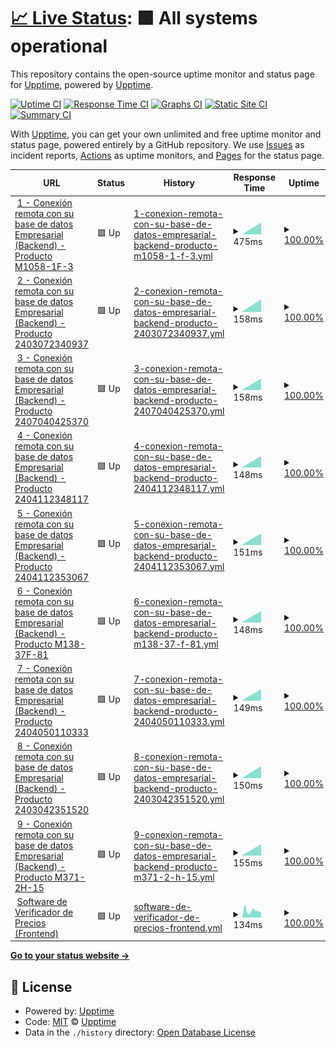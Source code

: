 # [📈 Live Status](https://demo.upptime.js.org): <!--live status--> **🟩 All systems operational**

This repository contains the open-source uptime monitor and status page for [Upptime](https://upptime.js.org), powered by [Upptime](https://github.com/upptime/upptime).

[![Uptime CI](https://github.com/verificador-precios/la-bodega-china-upptime-2/workflows/Uptime%20CI/badge.svg)](https://github.com/verificador-precios/la-bodega-china-upptime-2/actions?query=workflow%3A%22Uptime+CI%22)
[![Response Time CI](https://github.com/verificador-precios/la-bodega-china-upptime-2/workflows/Response%20Time%20CI/badge.svg)](https://github.com/verificador-precios/la-bodega-china-upptime-2/actions?query=workflow%3A%22Response+Time+CI%22)
[![Graphs CI](https://github.com/verificador-precios/la-bodega-china-upptime-2/workflows/Graphs%20CI/badge.svg)](https://github.com/verificador-precios/la-bodega-china-upptime-2/actions?query=workflow%3A%22Graphs+CI%22)
[![Static Site CI](https://github.com/verificador-precios/la-bodega-china-upptime-2/workflows/Static%20Site%20CI/badge.svg)](https://github.com/verificador-precios/la-bodega-china-upptime-2/actions?query=workflow%3A%22Static+Site+CI%22)
[![Summary CI](https://github.com/verificador-precios/la-bodega-china-upptime-2/workflows/Summary%20CI/badge.svg)](https://github.com/verificador-precios/la-bodega-china-upptime-2/actions?query=workflow%3A%22Summary+CI%22)

With [Upptime](https://upptime.js.org), you can get your own unlimited and free uptime monitor and status page, powered entirely by a GitHub repository. We use [Issues](https://github.com/upptime/upptime/issues) as incident reports, [Actions](https://github.com/AlonsoK28/amzmation-upptime/actions) as uptime monitors, and [Pages](https://demo.upptime.js.org) for the status page.

<!--start: status pages-->
<!-- This summary is generated by Upptime (https://github.com/upptime/upptime) -->
<!-- Do not edit this manually, your changes will be overwritten -->
<!-- prettier-ignore -->
| URL | Status | History | Response Time | Uptime |
| --- | ------ | ------- | ------------- | ------ |
| <img alt="" src="https://labodegachina.com/cdn/shop/files/Favicon-Bodega-China_32x32.png?v=1712133339" height="13"> [1 - Conexión remota con su base de datos Empresarial (Backend) - Producto M1058-1F-3](https://la-bodega-china-verificador-precios.com/api/search-by-codebar-la-bodega-china/M1058-1F-3) | 🟩 Up | [1-conexion-remota-con-su-base-de-datos-empresarial-backend-producto-m1058-1-f-3.yml](https://github.com/verificador-precios/la-bodega-china-upptime-2/commits/HEAD/history/1-conexion-remota-con-su-base-de-datos-empresarial-backend-producto-m1058-1-f-3.yml) | <details><summary><img alt="Response time graph" src="./graphs/1-conexion-remota-con-su-base-de-datos-empresarial-backend-producto-m1058-1-f-3/response-time-week.png" height="20"> 475ms</summary><br><a href="https://verificador-precios.github.io/la-bodega-china-upptime-2/history/1-conexion-remota-con-su-base-de-datos-empresarial-backend-producto-m1058-1-f-3"><img alt="Response time 475" src="https://img.shields.io/endpoint?url=https%3A%2F%2Fraw.githubusercontent.com%2Fverificador-precios%2Fla-bodega-china-upptime-2%2FHEAD%2Fapi%2F1-conexion-remota-con-su-base-de-datos-empresarial-backend-producto-m1058-1-f-3%2Fresponse-time.json"></a><br><a href="https://verificador-precios.github.io/la-bodega-china-upptime-2/history/1-conexion-remota-con-su-base-de-datos-empresarial-backend-producto-m1058-1-f-3"><img alt="24-hour response time 475" src="https://img.shields.io/endpoint?url=https%3A%2F%2Fraw.githubusercontent.com%2Fverificador-precios%2Fla-bodega-china-upptime-2%2FHEAD%2Fapi%2F1-conexion-remota-con-su-base-de-datos-empresarial-backend-producto-m1058-1-f-3%2Fresponse-time-day.json"></a><br><a href="https://verificador-precios.github.io/la-bodega-china-upptime-2/history/1-conexion-remota-con-su-base-de-datos-empresarial-backend-producto-m1058-1-f-3"><img alt="7-day response time 475" src="https://img.shields.io/endpoint?url=https%3A%2F%2Fraw.githubusercontent.com%2Fverificador-precios%2Fla-bodega-china-upptime-2%2FHEAD%2Fapi%2F1-conexion-remota-con-su-base-de-datos-empresarial-backend-producto-m1058-1-f-3%2Fresponse-time-week.json"></a><br><a href="https://verificador-precios.github.io/la-bodega-china-upptime-2/history/1-conexion-remota-con-su-base-de-datos-empresarial-backend-producto-m1058-1-f-3"><img alt="30-day response time 475" src="https://img.shields.io/endpoint?url=https%3A%2F%2Fraw.githubusercontent.com%2Fverificador-precios%2Fla-bodega-china-upptime-2%2FHEAD%2Fapi%2F1-conexion-remota-con-su-base-de-datos-empresarial-backend-producto-m1058-1-f-3%2Fresponse-time-month.json"></a><br><a href="https://verificador-precios.github.io/la-bodega-china-upptime-2/history/1-conexion-remota-con-su-base-de-datos-empresarial-backend-producto-m1058-1-f-3"><img alt="1-year response time 475" src="https://img.shields.io/endpoint?url=https%3A%2F%2Fraw.githubusercontent.com%2Fverificador-precios%2Fla-bodega-china-upptime-2%2FHEAD%2Fapi%2F1-conexion-remota-con-su-base-de-datos-empresarial-backend-producto-m1058-1-f-3%2Fresponse-time-year.json"></a></details> | <details><summary><a href="https://verificador-precios.github.io/la-bodega-china-upptime-2/history/1-conexion-remota-con-su-base-de-datos-empresarial-backend-producto-m1058-1-f-3">100.00%</a></summary><a href="https://verificador-precios.github.io/la-bodega-china-upptime-2/history/1-conexion-remota-con-su-base-de-datos-empresarial-backend-producto-m1058-1-f-3"><img alt="All-time uptime 100.00%" src="https://img.shields.io/endpoint?url=https%3A%2F%2Fraw.githubusercontent.com%2Fverificador-precios%2Fla-bodega-china-upptime-2%2FHEAD%2Fapi%2F1-conexion-remota-con-su-base-de-datos-empresarial-backend-producto-m1058-1-f-3%2Fuptime.json"></a><br><a href="https://verificador-precios.github.io/la-bodega-china-upptime-2/history/1-conexion-remota-con-su-base-de-datos-empresarial-backend-producto-m1058-1-f-3"><img alt="24-hour uptime 100.00%" src="https://img.shields.io/endpoint?url=https%3A%2F%2Fraw.githubusercontent.com%2Fverificador-precios%2Fla-bodega-china-upptime-2%2FHEAD%2Fapi%2F1-conexion-remota-con-su-base-de-datos-empresarial-backend-producto-m1058-1-f-3%2Fuptime-day.json"></a><br><a href="https://verificador-precios.github.io/la-bodega-china-upptime-2/history/1-conexion-remota-con-su-base-de-datos-empresarial-backend-producto-m1058-1-f-3"><img alt="7-day uptime 100.00%" src="https://img.shields.io/endpoint?url=https%3A%2F%2Fraw.githubusercontent.com%2Fverificador-precios%2Fla-bodega-china-upptime-2%2FHEAD%2Fapi%2F1-conexion-remota-con-su-base-de-datos-empresarial-backend-producto-m1058-1-f-3%2Fuptime-week.json"></a><br><a href="https://verificador-precios.github.io/la-bodega-china-upptime-2/history/1-conexion-remota-con-su-base-de-datos-empresarial-backend-producto-m1058-1-f-3"><img alt="30-day uptime 100.00%" src="https://img.shields.io/endpoint?url=https%3A%2F%2Fraw.githubusercontent.com%2Fverificador-precios%2Fla-bodega-china-upptime-2%2FHEAD%2Fapi%2F1-conexion-remota-con-su-base-de-datos-empresarial-backend-producto-m1058-1-f-3%2Fuptime-month.json"></a><br><a href="https://verificador-precios.github.io/la-bodega-china-upptime-2/history/1-conexion-remota-con-su-base-de-datos-empresarial-backend-producto-m1058-1-f-3"><img alt="1-year uptime 100.00%" src="https://img.shields.io/endpoint?url=https%3A%2F%2Fraw.githubusercontent.com%2Fverificador-precios%2Fla-bodega-china-upptime-2%2FHEAD%2Fapi%2F1-conexion-remota-con-su-base-de-datos-empresarial-backend-producto-m1058-1-f-3%2Fuptime-year.json"></a></details>
| <img alt="" src="https://labodegachina.com/cdn/shop/files/Favicon-Bodega-China_32x32.png?v=1712133339" height="13"> [2 - Conexión remota con su base de datos Empresarial (Backend) - Producto 2403072340937](https://la-bodega-china-verificador-precios.com/api/search-by-codebar-la-bodega-china/2403072340937) | 🟩 Up | [2-conexion-remota-con-su-base-de-datos-empresarial-backend-producto-2403072340937.yml](https://github.com/verificador-precios/la-bodega-china-upptime-2/commits/HEAD/history/2-conexion-remota-con-su-base-de-datos-empresarial-backend-producto-2403072340937.yml) | <details><summary><img alt="Response time graph" src="./graphs/2-conexion-remota-con-su-base-de-datos-empresarial-backend-producto-2403072340937/response-time-week.png" height="20"> 158ms</summary><br><a href="https://verificador-precios.github.io/la-bodega-china-upptime-2/history/2-conexion-remota-con-su-base-de-datos-empresarial-backend-producto-2403072340937"><img alt="Response time 158" src="https://img.shields.io/endpoint?url=https%3A%2F%2Fraw.githubusercontent.com%2Fverificador-precios%2Fla-bodega-china-upptime-2%2FHEAD%2Fapi%2F2-conexion-remota-con-su-base-de-datos-empresarial-backend-producto-2403072340937%2Fresponse-time.json"></a><br><a href="https://verificador-precios.github.io/la-bodega-china-upptime-2/history/2-conexion-remota-con-su-base-de-datos-empresarial-backend-producto-2403072340937"><img alt="24-hour response time 158" src="https://img.shields.io/endpoint?url=https%3A%2F%2Fraw.githubusercontent.com%2Fverificador-precios%2Fla-bodega-china-upptime-2%2FHEAD%2Fapi%2F2-conexion-remota-con-su-base-de-datos-empresarial-backend-producto-2403072340937%2Fresponse-time-day.json"></a><br><a href="https://verificador-precios.github.io/la-bodega-china-upptime-2/history/2-conexion-remota-con-su-base-de-datos-empresarial-backend-producto-2403072340937"><img alt="7-day response time 158" src="https://img.shields.io/endpoint?url=https%3A%2F%2Fraw.githubusercontent.com%2Fverificador-precios%2Fla-bodega-china-upptime-2%2FHEAD%2Fapi%2F2-conexion-remota-con-su-base-de-datos-empresarial-backend-producto-2403072340937%2Fresponse-time-week.json"></a><br><a href="https://verificador-precios.github.io/la-bodega-china-upptime-2/history/2-conexion-remota-con-su-base-de-datos-empresarial-backend-producto-2403072340937"><img alt="30-day response time 158" src="https://img.shields.io/endpoint?url=https%3A%2F%2Fraw.githubusercontent.com%2Fverificador-precios%2Fla-bodega-china-upptime-2%2FHEAD%2Fapi%2F2-conexion-remota-con-su-base-de-datos-empresarial-backend-producto-2403072340937%2Fresponse-time-month.json"></a><br><a href="https://verificador-precios.github.io/la-bodega-china-upptime-2/history/2-conexion-remota-con-su-base-de-datos-empresarial-backend-producto-2403072340937"><img alt="1-year response time 158" src="https://img.shields.io/endpoint?url=https%3A%2F%2Fraw.githubusercontent.com%2Fverificador-precios%2Fla-bodega-china-upptime-2%2FHEAD%2Fapi%2F2-conexion-remota-con-su-base-de-datos-empresarial-backend-producto-2403072340937%2Fresponse-time-year.json"></a></details> | <details><summary><a href="https://verificador-precios.github.io/la-bodega-china-upptime-2/history/2-conexion-remota-con-su-base-de-datos-empresarial-backend-producto-2403072340937">100.00%</a></summary><a href="https://verificador-precios.github.io/la-bodega-china-upptime-2/history/2-conexion-remota-con-su-base-de-datos-empresarial-backend-producto-2403072340937"><img alt="All-time uptime 100.00%" src="https://img.shields.io/endpoint?url=https%3A%2F%2Fraw.githubusercontent.com%2Fverificador-precios%2Fla-bodega-china-upptime-2%2FHEAD%2Fapi%2F2-conexion-remota-con-su-base-de-datos-empresarial-backend-producto-2403072340937%2Fuptime.json"></a><br><a href="https://verificador-precios.github.io/la-bodega-china-upptime-2/history/2-conexion-remota-con-su-base-de-datos-empresarial-backend-producto-2403072340937"><img alt="24-hour uptime 100.00%" src="https://img.shields.io/endpoint?url=https%3A%2F%2Fraw.githubusercontent.com%2Fverificador-precios%2Fla-bodega-china-upptime-2%2FHEAD%2Fapi%2F2-conexion-remota-con-su-base-de-datos-empresarial-backend-producto-2403072340937%2Fuptime-day.json"></a><br><a href="https://verificador-precios.github.io/la-bodega-china-upptime-2/history/2-conexion-remota-con-su-base-de-datos-empresarial-backend-producto-2403072340937"><img alt="7-day uptime 100.00%" src="https://img.shields.io/endpoint?url=https%3A%2F%2Fraw.githubusercontent.com%2Fverificador-precios%2Fla-bodega-china-upptime-2%2FHEAD%2Fapi%2F2-conexion-remota-con-su-base-de-datos-empresarial-backend-producto-2403072340937%2Fuptime-week.json"></a><br><a href="https://verificador-precios.github.io/la-bodega-china-upptime-2/history/2-conexion-remota-con-su-base-de-datos-empresarial-backend-producto-2403072340937"><img alt="30-day uptime 100.00%" src="https://img.shields.io/endpoint?url=https%3A%2F%2Fraw.githubusercontent.com%2Fverificador-precios%2Fla-bodega-china-upptime-2%2FHEAD%2Fapi%2F2-conexion-remota-con-su-base-de-datos-empresarial-backend-producto-2403072340937%2Fuptime-month.json"></a><br><a href="https://verificador-precios.github.io/la-bodega-china-upptime-2/history/2-conexion-remota-con-su-base-de-datos-empresarial-backend-producto-2403072340937"><img alt="1-year uptime 100.00%" src="https://img.shields.io/endpoint?url=https%3A%2F%2Fraw.githubusercontent.com%2Fverificador-precios%2Fla-bodega-china-upptime-2%2FHEAD%2Fapi%2F2-conexion-remota-con-su-base-de-datos-empresarial-backend-producto-2403072340937%2Fuptime-year.json"></a></details>
| <img alt="" src="https://labodegachina.com/cdn/shop/files/Favicon-Bodega-China_32x32.png?v=1712133339" height="13"> [3 - Conexión remota con su base de datos Empresarial (Backend) - Producto 2407040425370](https://la-bodega-china-verificador-precios.com/api/search-by-codebar-la-bodega-china/2407040425370) | 🟩 Up | [3-conexion-remota-con-su-base-de-datos-empresarial-backend-producto-2407040425370.yml](https://github.com/verificador-precios/la-bodega-china-upptime-2/commits/HEAD/history/3-conexion-remota-con-su-base-de-datos-empresarial-backend-producto-2407040425370.yml) | <details><summary><img alt="Response time graph" src="./graphs/3-conexion-remota-con-su-base-de-datos-empresarial-backend-producto-2407040425370/response-time-week.png" height="20"> 158ms</summary><br><a href="https://verificador-precios.github.io/la-bodega-china-upptime-2/history/3-conexion-remota-con-su-base-de-datos-empresarial-backend-producto-2407040425370"><img alt="Response time 158" src="https://img.shields.io/endpoint?url=https%3A%2F%2Fraw.githubusercontent.com%2Fverificador-precios%2Fla-bodega-china-upptime-2%2FHEAD%2Fapi%2F3-conexion-remota-con-su-base-de-datos-empresarial-backend-producto-2407040425370%2Fresponse-time.json"></a><br><a href="https://verificador-precios.github.io/la-bodega-china-upptime-2/history/3-conexion-remota-con-su-base-de-datos-empresarial-backend-producto-2407040425370"><img alt="24-hour response time 158" src="https://img.shields.io/endpoint?url=https%3A%2F%2Fraw.githubusercontent.com%2Fverificador-precios%2Fla-bodega-china-upptime-2%2FHEAD%2Fapi%2F3-conexion-remota-con-su-base-de-datos-empresarial-backend-producto-2407040425370%2Fresponse-time-day.json"></a><br><a href="https://verificador-precios.github.io/la-bodega-china-upptime-2/history/3-conexion-remota-con-su-base-de-datos-empresarial-backend-producto-2407040425370"><img alt="7-day response time 158" src="https://img.shields.io/endpoint?url=https%3A%2F%2Fraw.githubusercontent.com%2Fverificador-precios%2Fla-bodega-china-upptime-2%2FHEAD%2Fapi%2F3-conexion-remota-con-su-base-de-datos-empresarial-backend-producto-2407040425370%2Fresponse-time-week.json"></a><br><a href="https://verificador-precios.github.io/la-bodega-china-upptime-2/history/3-conexion-remota-con-su-base-de-datos-empresarial-backend-producto-2407040425370"><img alt="30-day response time 158" src="https://img.shields.io/endpoint?url=https%3A%2F%2Fraw.githubusercontent.com%2Fverificador-precios%2Fla-bodega-china-upptime-2%2FHEAD%2Fapi%2F3-conexion-remota-con-su-base-de-datos-empresarial-backend-producto-2407040425370%2Fresponse-time-month.json"></a><br><a href="https://verificador-precios.github.io/la-bodega-china-upptime-2/history/3-conexion-remota-con-su-base-de-datos-empresarial-backend-producto-2407040425370"><img alt="1-year response time 158" src="https://img.shields.io/endpoint?url=https%3A%2F%2Fraw.githubusercontent.com%2Fverificador-precios%2Fla-bodega-china-upptime-2%2FHEAD%2Fapi%2F3-conexion-remota-con-su-base-de-datos-empresarial-backend-producto-2407040425370%2Fresponse-time-year.json"></a></details> | <details><summary><a href="https://verificador-precios.github.io/la-bodega-china-upptime-2/history/3-conexion-remota-con-su-base-de-datos-empresarial-backend-producto-2407040425370">100.00%</a></summary><a href="https://verificador-precios.github.io/la-bodega-china-upptime-2/history/3-conexion-remota-con-su-base-de-datos-empresarial-backend-producto-2407040425370"><img alt="All-time uptime 100.00%" src="https://img.shields.io/endpoint?url=https%3A%2F%2Fraw.githubusercontent.com%2Fverificador-precios%2Fla-bodega-china-upptime-2%2FHEAD%2Fapi%2F3-conexion-remota-con-su-base-de-datos-empresarial-backend-producto-2407040425370%2Fuptime.json"></a><br><a href="https://verificador-precios.github.io/la-bodega-china-upptime-2/history/3-conexion-remota-con-su-base-de-datos-empresarial-backend-producto-2407040425370"><img alt="24-hour uptime 100.00%" src="https://img.shields.io/endpoint?url=https%3A%2F%2Fraw.githubusercontent.com%2Fverificador-precios%2Fla-bodega-china-upptime-2%2FHEAD%2Fapi%2F3-conexion-remota-con-su-base-de-datos-empresarial-backend-producto-2407040425370%2Fuptime-day.json"></a><br><a href="https://verificador-precios.github.io/la-bodega-china-upptime-2/history/3-conexion-remota-con-su-base-de-datos-empresarial-backend-producto-2407040425370"><img alt="7-day uptime 100.00%" src="https://img.shields.io/endpoint?url=https%3A%2F%2Fraw.githubusercontent.com%2Fverificador-precios%2Fla-bodega-china-upptime-2%2FHEAD%2Fapi%2F3-conexion-remota-con-su-base-de-datos-empresarial-backend-producto-2407040425370%2Fuptime-week.json"></a><br><a href="https://verificador-precios.github.io/la-bodega-china-upptime-2/history/3-conexion-remota-con-su-base-de-datos-empresarial-backend-producto-2407040425370"><img alt="30-day uptime 100.00%" src="https://img.shields.io/endpoint?url=https%3A%2F%2Fraw.githubusercontent.com%2Fverificador-precios%2Fla-bodega-china-upptime-2%2FHEAD%2Fapi%2F3-conexion-remota-con-su-base-de-datos-empresarial-backend-producto-2407040425370%2Fuptime-month.json"></a><br><a href="https://verificador-precios.github.io/la-bodega-china-upptime-2/history/3-conexion-remota-con-su-base-de-datos-empresarial-backend-producto-2407040425370"><img alt="1-year uptime 100.00%" src="https://img.shields.io/endpoint?url=https%3A%2F%2Fraw.githubusercontent.com%2Fverificador-precios%2Fla-bodega-china-upptime-2%2FHEAD%2Fapi%2F3-conexion-remota-con-su-base-de-datos-empresarial-backend-producto-2407040425370%2Fuptime-year.json"></a></details>
| <img alt="" src="https://labodegachina.com/cdn/shop/files/Favicon-Bodega-China_32x32.png?v=1712133339" height="13"> [4 - Conexión remota con su base de datos Empresarial (Backend) - Producto 2404112348117](https://la-bodega-china-verificador-precios.com/api/search-by-codebar-la-bodega-china/2404112348117) | 🟩 Up | [4-conexion-remota-con-su-base-de-datos-empresarial-backend-producto-2404112348117.yml](https://github.com/verificador-precios/la-bodega-china-upptime-2/commits/HEAD/history/4-conexion-remota-con-su-base-de-datos-empresarial-backend-producto-2404112348117.yml) | <details><summary><img alt="Response time graph" src="./graphs/4-conexion-remota-con-su-base-de-datos-empresarial-backend-producto-2404112348117/response-time-week.png" height="20"> 148ms</summary><br><a href="https://verificador-precios.github.io/la-bodega-china-upptime-2/history/4-conexion-remota-con-su-base-de-datos-empresarial-backend-producto-2404112348117"><img alt="Response time 148" src="https://img.shields.io/endpoint?url=https%3A%2F%2Fraw.githubusercontent.com%2Fverificador-precios%2Fla-bodega-china-upptime-2%2FHEAD%2Fapi%2F4-conexion-remota-con-su-base-de-datos-empresarial-backend-producto-2404112348117%2Fresponse-time.json"></a><br><a href="https://verificador-precios.github.io/la-bodega-china-upptime-2/history/4-conexion-remota-con-su-base-de-datos-empresarial-backend-producto-2404112348117"><img alt="24-hour response time 148" src="https://img.shields.io/endpoint?url=https%3A%2F%2Fraw.githubusercontent.com%2Fverificador-precios%2Fla-bodega-china-upptime-2%2FHEAD%2Fapi%2F4-conexion-remota-con-su-base-de-datos-empresarial-backend-producto-2404112348117%2Fresponse-time-day.json"></a><br><a href="https://verificador-precios.github.io/la-bodega-china-upptime-2/history/4-conexion-remota-con-su-base-de-datos-empresarial-backend-producto-2404112348117"><img alt="7-day response time 148" src="https://img.shields.io/endpoint?url=https%3A%2F%2Fraw.githubusercontent.com%2Fverificador-precios%2Fla-bodega-china-upptime-2%2FHEAD%2Fapi%2F4-conexion-remota-con-su-base-de-datos-empresarial-backend-producto-2404112348117%2Fresponse-time-week.json"></a><br><a href="https://verificador-precios.github.io/la-bodega-china-upptime-2/history/4-conexion-remota-con-su-base-de-datos-empresarial-backend-producto-2404112348117"><img alt="30-day response time 148" src="https://img.shields.io/endpoint?url=https%3A%2F%2Fraw.githubusercontent.com%2Fverificador-precios%2Fla-bodega-china-upptime-2%2FHEAD%2Fapi%2F4-conexion-remota-con-su-base-de-datos-empresarial-backend-producto-2404112348117%2Fresponse-time-month.json"></a><br><a href="https://verificador-precios.github.io/la-bodega-china-upptime-2/history/4-conexion-remota-con-su-base-de-datos-empresarial-backend-producto-2404112348117"><img alt="1-year response time 148" src="https://img.shields.io/endpoint?url=https%3A%2F%2Fraw.githubusercontent.com%2Fverificador-precios%2Fla-bodega-china-upptime-2%2FHEAD%2Fapi%2F4-conexion-remota-con-su-base-de-datos-empresarial-backend-producto-2404112348117%2Fresponse-time-year.json"></a></details> | <details><summary><a href="https://verificador-precios.github.io/la-bodega-china-upptime-2/history/4-conexion-remota-con-su-base-de-datos-empresarial-backend-producto-2404112348117">100.00%</a></summary><a href="https://verificador-precios.github.io/la-bodega-china-upptime-2/history/4-conexion-remota-con-su-base-de-datos-empresarial-backend-producto-2404112348117"><img alt="All-time uptime 100.00%" src="https://img.shields.io/endpoint?url=https%3A%2F%2Fraw.githubusercontent.com%2Fverificador-precios%2Fla-bodega-china-upptime-2%2FHEAD%2Fapi%2F4-conexion-remota-con-su-base-de-datos-empresarial-backend-producto-2404112348117%2Fuptime.json"></a><br><a href="https://verificador-precios.github.io/la-bodega-china-upptime-2/history/4-conexion-remota-con-su-base-de-datos-empresarial-backend-producto-2404112348117"><img alt="24-hour uptime 100.00%" src="https://img.shields.io/endpoint?url=https%3A%2F%2Fraw.githubusercontent.com%2Fverificador-precios%2Fla-bodega-china-upptime-2%2FHEAD%2Fapi%2F4-conexion-remota-con-su-base-de-datos-empresarial-backend-producto-2404112348117%2Fuptime-day.json"></a><br><a href="https://verificador-precios.github.io/la-bodega-china-upptime-2/history/4-conexion-remota-con-su-base-de-datos-empresarial-backend-producto-2404112348117"><img alt="7-day uptime 100.00%" src="https://img.shields.io/endpoint?url=https%3A%2F%2Fraw.githubusercontent.com%2Fverificador-precios%2Fla-bodega-china-upptime-2%2FHEAD%2Fapi%2F4-conexion-remota-con-su-base-de-datos-empresarial-backend-producto-2404112348117%2Fuptime-week.json"></a><br><a href="https://verificador-precios.github.io/la-bodega-china-upptime-2/history/4-conexion-remota-con-su-base-de-datos-empresarial-backend-producto-2404112348117"><img alt="30-day uptime 100.00%" src="https://img.shields.io/endpoint?url=https%3A%2F%2Fraw.githubusercontent.com%2Fverificador-precios%2Fla-bodega-china-upptime-2%2FHEAD%2Fapi%2F4-conexion-remota-con-su-base-de-datos-empresarial-backend-producto-2404112348117%2Fuptime-month.json"></a><br><a href="https://verificador-precios.github.io/la-bodega-china-upptime-2/history/4-conexion-remota-con-su-base-de-datos-empresarial-backend-producto-2404112348117"><img alt="1-year uptime 100.00%" src="https://img.shields.io/endpoint?url=https%3A%2F%2Fraw.githubusercontent.com%2Fverificador-precios%2Fla-bodega-china-upptime-2%2FHEAD%2Fapi%2F4-conexion-remota-con-su-base-de-datos-empresarial-backend-producto-2404112348117%2Fuptime-year.json"></a></details>
| <img alt="" src="https://labodegachina.com/cdn/shop/files/Favicon-Bodega-China_32x32.png?v=1712133339" height="13"> [5 - Conexión remota con su base de datos Empresarial (Backend) - Producto 2404112353067](https://la-bodega-china-verificador-precios.com/api/search-by-codebar-la-bodega-china/2404112353067) | 🟩 Up | [5-conexion-remota-con-su-base-de-datos-empresarial-backend-producto-2404112353067.yml](https://github.com/verificador-precios/la-bodega-china-upptime-2/commits/HEAD/history/5-conexion-remota-con-su-base-de-datos-empresarial-backend-producto-2404112353067.yml) | <details><summary><img alt="Response time graph" src="./graphs/5-conexion-remota-con-su-base-de-datos-empresarial-backend-producto-2404112353067/response-time-week.png" height="20"> 151ms</summary><br><a href="https://verificador-precios.github.io/la-bodega-china-upptime-2/history/5-conexion-remota-con-su-base-de-datos-empresarial-backend-producto-2404112353067"><img alt="Response time 151" src="https://img.shields.io/endpoint?url=https%3A%2F%2Fraw.githubusercontent.com%2Fverificador-precios%2Fla-bodega-china-upptime-2%2FHEAD%2Fapi%2F5-conexion-remota-con-su-base-de-datos-empresarial-backend-producto-2404112353067%2Fresponse-time.json"></a><br><a href="https://verificador-precios.github.io/la-bodega-china-upptime-2/history/5-conexion-remota-con-su-base-de-datos-empresarial-backend-producto-2404112353067"><img alt="24-hour response time 151" src="https://img.shields.io/endpoint?url=https%3A%2F%2Fraw.githubusercontent.com%2Fverificador-precios%2Fla-bodega-china-upptime-2%2FHEAD%2Fapi%2F5-conexion-remota-con-su-base-de-datos-empresarial-backend-producto-2404112353067%2Fresponse-time-day.json"></a><br><a href="https://verificador-precios.github.io/la-bodega-china-upptime-2/history/5-conexion-remota-con-su-base-de-datos-empresarial-backend-producto-2404112353067"><img alt="7-day response time 151" src="https://img.shields.io/endpoint?url=https%3A%2F%2Fraw.githubusercontent.com%2Fverificador-precios%2Fla-bodega-china-upptime-2%2FHEAD%2Fapi%2F5-conexion-remota-con-su-base-de-datos-empresarial-backend-producto-2404112353067%2Fresponse-time-week.json"></a><br><a href="https://verificador-precios.github.io/la-bodega-china-upptime-2/history/5-conexion-remota-con-su-base-de-datos-empresarial-backend-producto-2404112353067"><img alt="30-day response time 151" src="https://img.shields.io/endpoint?url=https%3A%2F%2Fraw.githubusercontent.com%2Fverificador-precios%2Fla-bodega-china-upptime-2%2FHEAD%2Fapi%2F5-conexion-remota-con-su-base-de-datos-empresarial-backend-producto-2404112353067%2Fresponse-time-month.json"></a><br><a href="https://verificador-precios.github.io/la-bodega-china-upptime-2/history/5-conexion-remota-con-su-base-de-datos-empresarial-backend-producto-2404112353067"><img alt="1-year response time 151" src="https://img.shields.io/endpoint?url=https%3A%2F%2Fraw.githubusercontent.com%2Fverificador-precios%2Fla-bodega-china-upptime-2%2FHEAD%2Fapi%2F5-conexion-remota-con-su-base-de-datos-empresarial-backend-producto-2404112353067%2Fresponse-time-year.json"></a></details> | <details><summary><a href="https://verificador-precios.github.io/la-bodega-china-upptime-2/history/5-conexion-remota-con-su-base-de-datos-empresarial-backend-producto-2404112353067">100.00%</a></summary><a href="https://verificador-precios.github.io/la-bodega-china-upptime-2/history/5-conexion-remota-con-su-base-de-datos-empresarial-backend-producto-2404112353067"><img alt="All-time uptime 100.00%" src="https://img.shields.io/endpoint?url=https%3A%2F%2Fraw.githubusercontent.com%2Fverificador-precios%2Fla-bodega-china-upptime-2%2FHEAD%2Fapi%2F5-conexion-remota-con-su-base-de-datos-empresarial-backend-producto-2404112353067%2Fuptime.json"></a><br><a href="https://verificador-precios.github.io/la-bodega-china-upptime-2/history/5-conexion-remota-con-su-base-de-datos-empresarial-backend-producto-2404112353067"><img alt="24-hour uptime 100.00%" src="https://img.shields.io/endpoint?url=https%3A%2F%2Fraw.githubusercontent.com%2Fverificador-precios%2Fla-bodega-china-upptime-2%2FHEAD%2Fapi%2F5-conexion-remota-con-su-base-de-datos-empresarial-backend-producto-2404112353067%2Fuptime-day.json"></a><br><a href="https://verificador-precios.github.io/la-bodega-china-upptime-2/history/5-conexion-remota-con-su-base-de-datos-empresarial-backend-producto-2404112353067"><img alt="7-day uptime 100.00%" src="https://img.shields.io/endpoint?url=https%3A%2F%2Fraw.githubusercontent.com%2Fverificador-precios%2Fla-bodega-china-upptime-2%2FHEAD%2Fapi%2F5-conexion-remota-con-su-base-de-datos-empresarial-backend-producto-2404112353067%2Fuptime-week.json"></a><br><a href="https://verificador-precios.github.io/la-bodega-china-upptime-2/history/5-conexion-remota-con-su-base-de-datos-empresarial-backend-producto-2404112353067"><img alt="30-day uptime 100.00%" src="https://img.shields.io/endpoint?url=https%3A%2F%2Fraw.githubusercontent.com%2Fverificador-precios%2Fla-bodega-china-upptime-2%2FHEAD%2Fapi%2F5-conexion-remota-con-su-base-de-datos-empresarial-backend-producto-2404112353067%2Fuptime-month.json"></a><br><a href="https://verificador-precios.github.io/la-bodega-china-upptime-2/history/5-conexion-remota-con-su-base-de-datos-empresarial-backend-producto-2404112353067"><img alt="1-year uptime 100.00%" src="https://img.shields.io/endpoint?url=https%3A%2F%2Fraw.githubusercontent.com%2Fverificador-precios%2Fla-bodega-china-upptime-2%2FHEAD%2Fapi%2F5-conexion-remota-con-su-base-de-datos-empresarial-backend-producto-2404112353067%2Fuptime-year.json"></a></details>
| <img alt="" src="https://labodegachina.com/cdn/shop/files/Favicon-Bodega-China_32x32.png?v=1712133339" height="13"> [6 - Conexión remota con su base de datos Empresarial (Backend) - Producto M138-37F-81](https://la-bodega-china-verificador-precios.com/api/search-by-codebar-la-bodega-china/M138-37F-81) | 🟩 Up | [6-conexion-remota-con-su-base-de-datos-empresarial-backend-producto-m138-37-f-81.yml](https://github.com/verificador-precios/la-bodega-china-upptime-2/commits/HEAD/history/6-conexion-remota-con-su-base-de-datos-empresarial-backend-producto-m138-37-f-81.yml) | <details><summary><img alt="Response time graph" src="./graphs/6-conexion-remota-con-su-base-de-datos-empresarial-backend-producto-m138-37-f-81/response-time-week.png" height="20"> 148ms</summary><br><a href="https://verificador-precios.github.io/la-bodega-china-upptime-2/history/6-conexion-remota-con-su-base-de-datos-empresarial-backend-producto-m138-37-f-81"><img alt="Response time 148" src="https://img.shields.io/endpoint?url=https%3A%2F%2Fraw.githubusercontent.com%2Fverificador-precios%2Fla-bodega-china-upptime-2%2FHEAD%2Fapi%2F6-conexion-remota-con-su-base-de-datos-empresarial-backend-producto-m138-37-f-81%2Fresponse-time.json"></a><br><a href="https://verificador-precios.github.io/la-bodega-china-upptime-2/history/6-conexion-remota-con-su-base-de-datos-empresarial-backend-producto-m138-37-f-81"><img alt="24-hour response time 148" src="https://img.shields.io/endpoint?url=https%3A%2F%2Fraw.githubusercontent.com%2Fverificador-precios%2Fla-bodega-china-upptime-2%2FHEAD%2Fapi%2F6-conexion-remota-con-su-base-de-datos-empresarial-backend-producto-m138-37-f-81%2Fresponse-time-day.json"></a><br><a href="https://verificador-precios.github.io/la-bodega-china-upptime-2/history/6-conexion-remota-con-su-base-de-datos-empresarial-backend-producto-m138-37-f-81"><img alt="7-day response time 148" src="https://img.shields.io/endpoint?url=https%3A%2F%2Fraw.githubusercontent.com%2Fverificador-precios%2Fla-bodega-china-upptime-2%2FHEAD%2Fapi%2F6-conexion-remota-con-su-base-de-datos-empresarial-backend-producto-m138-37-f-81%2Fresponse-time-week.json"></a><br><a href="https://verificador-precios.github.io/la-bodega-china-upptime-2/history/6-conexion-remota-con-su-base-de-datos-empresarial-backend-producto-m138-37-f-81"><img alt="30-day response time 148" src="https://img.shields.io/endpoint?url=https%3A%2F%2Fraw.githubusercontent.com%2Fverificador-precios%2Fla-bodega-china-upptime-2%2FHEAD%2Fapi%2F6-conexion-remota-con-su-base-de-datos-empresarial-backend-producto-m138-37-f-81%2Fresponse-time-month.json"></a><br><a href="https://verificador-precios.github.io/la-bodega-china-upptime-2/history/6-conexion-remota-con-su-base-de-datos-empresarial-backend-producto-m138-37-f-81"><img alt="1-year response time 148" src="https://img.shields.io/endpoint?url=https%3A%2F%2Fraw.githubusercontent.com%2Fverificador-precios%2Fla-bodega-china-upptime-2%2FHEAD%2Fapi%2F6-conexion-remota-con-su-base-de-datos-empresarial-backend-producto-m138-37-f-81%2Fresponse-time-year.json"></a></details> | <details><summary><a href="https://verificador-precios.github.io/la-bodega-china-upptime-2/history/6-conexion-remota-con-su-base-de-datos-empresarial-backend-producto-m138-37-f-81">100.00%</a></summary><a href="https://verificador-precios.github.io/la-bodega-china-upptime-2/history/6-conexion-remota-con-su-base-de-datos-empresarial-backend-producto-m138-37-f-81"><img alt="All-time uptime 100.00%" src="https://img.shields.io/endpoint?url=https%3A%2F%2Fraw.githubusercontent.com%2Fverificador-precios%2Fla-bodega-china-upptime-2%2FHEAD%2Fapi%2F6-conexion-remota-con-su-base-de-datos-empresarial-backend-producto-m138-37-f-81%2Fuptime.json"></a><br><a href="https://verificador-precios.github.io/la-bodega-china-upptime-2/history/6-conexion-remota-con-su-base-de-datos-empresarial-backend-producto-m138-37-f-81"><img alt="24-hour uptime 100.00%" src="https://img.shields.io/endpoint?url=https%3A%2F%2Fraw.githubusercontent.com%2Fverificador-precios%2Fla-bodega-china-upptime-2%2FHEAD%2Fapi%2F6-conexion-remota-con-su-base-de-datos-empresarial-backend-producto-m138-37-f-81%2Fuptime-day.json"></a><br><a href="https://verificador-precios.github.io/la-bodega-china-upptime-2/history/6-conexion-remota-con-su-base-de-datos-empresarial-backend-producto-m138-37-f-81"><img alt="7-day uptime 100.00%" src="https://img.shields.io/endpoint?url=https%3A%2F%2Fraw.githubusercontent.com%2Fverificador-precios%2Fla-bodega-china-upptime-2%2FHEAD%2Fapi%2F6-conexion-remota-con-su-base-de-datos-empresarial-backend-producto-m138-37-f-81%2Fuptime-week.json"></a><br><a href="https://verificador-precios.github.io/la-bodega-china-upptime-2/history/6-conexion-remota-con-su-base-de-datos-empresarial-backend-producto-m138-37-f-81"><img alt="30-day uptime 100.00%" src="https://img.shields.io/endpoint?url=https%3A%2F%2Fraw.githubusercontent.com%2Fverificador-precios%2Fla-bodega-china-upptime-2%2FHEAD%2Fapi%2F6-conexion-remota-con-su-base-de-datos-empresarial-backend-producto-m138-37-f-81%2Fuptime-month.json"></a><br><a href="https://verificador-precios.github.io/la-bodega-china-upptime-2/history/6-conexion-remota-con-su-base-de-datos-empresarial-backend-producto-m138-37-f-81"><img alt="1-year uptime 100.00%" src="https://img.shields.io/endpoint?url=https%3A%2F%2Fraw.githubusercontent.com%2Fverificador-precios%2Fla-bodega-china-upptime-2%2FHEAD%2Fapi%2F6-conexion-remota-con-su-base-de-datos-empresarial-backend-producto-m138-37-f-81%2Fuptime-year.json"></a></details>
| <img alt="" src="https://labodegachina.com/cdn/shop/files/Favicon-Bodega-China_32x32.png?v=1712133339" height="13"> [7 - Conexión remota con su base de datos Empresarial (Backend) - Producto 2404050110333](https://la-bodega-china-verificador-precios.com/api/search-by-codebar-la-bodega-china/2404050110333) | 🟩 Up | [7-conexion-remota-con-su-base-de-datos-empresarial-backend-producto-2404050110333.yml](https://github.com/verificador-precios/la-bodega-china-upptime-2/commits/HEAD/history/7-conexion-remota-con-su-base-de-datos-empresarial-backend-producto-2404050110333.yml) | <details><summary><img alt="Response time graph" src="./graphs/7-conexion-remota-con-su-base-de-datos-empresarial-backend-producto-2404050110333/response-time-week.png" height="20"> 149ms</summary><br><a href="https://verificador-precios.github.io/la-bodega-china-upptime-2/history/7-conexion-remota-con-su-base-de-datos-empresarial-backend-producto-2404050110333"><img alt="Response time 149" src="https://img.shields.io/endpoint?url=https%3A%2F%2Fraw.githubusercontent.com%2Fverificador-precios%2Fla-bodega-china-upptime-2%2FHEAD%2Fapi%2F7-conexion-remota-con-su-base-de-datos-empresarial-backend-producto-2404050110333%2Fresponse-time.json"></a><br><a href="https://verificador-precios.github.io/la-bodega-china-upptime-2/history/7-conexion-remota-con-su-base-de-datos-empresarial-backend-producto-2404050110333"><img alt="24-hour response time 149" src="https://img.shields.io/endpoint?url=https%3A%2F%2Fraw.githubusercontent.com%2Fverificador-precios%2Fla-bodega-china-upptime-2%2FHEAD%2Fapi%2F7-conexion-remota-con-su-base-de-datos-empresarial-backend-producto-2404050110333%2Fresponse-time-day.json"></a><br><a href="https://verificador-precios.github.io/la-bodega-china-upptime-2/history/7-conexion-remota-con-su-base-de-datos-empresarial-backend-producto-2404050110333"><img alt="7-day response time 149" src="https://img.shields.io/endpoint?url=https%3A%2F%2Fraw.githubusercontent.com%2Fverificador-precios%2Fla-bodega-china-upptime-2%2FHEAD%2Fapi%2F7-conexion-remota-con-su-base-de-datos-empresarial-backend-producto-2404050110333%2Fresponse-time-week.json"></a><br><a href="https://verificador-precios.github.io/la-bodega-china-upptime-2/history/7-conexion-remota-con-su-base-de-datos-empresarial-backend-producto-2404050110333"><img alt="30-day response time 149" src="https://img.shields.io/endpoint?url=https%3A%2F%2Fraw.githubusercontent.com%2Fverificador-precios%2Fla-bodega-china-upptime-2%2FHEAD%2Fapi%2F7-conexion-remota-con-su-base-de-datos-empresarial-backend-producto-2404050110333%2Fresponse-time-month.json"></a><br><a href="https://verificador-precios.github.io/la-bodega-china-upptime-2/history/7-conexion-remota-con-su-base-de-datos-empresarial-backend-producto-2404050110333"><img alt="1-year response time 149" src="https://img.shields.io/endpoint?url=https%3A%2F%2Fraw.githubusercontent.com%2Fverificador-precios%2Fla-bodega-china-upptime-2%2FHEAD%2Fapi%2F7-conexion-remota-con-su-base-de-datos-empresarial-backend-producto-2404050110333%2Fresponse-time-year.json"></a></details> | <details><summary><a href="https://verificador-precios.github.io/la-bodega-china-upptime-2/history/7-conexion-remota-con-su-base-de-datos-empresarial-backend-producto-2404050110333">100.00%</a></summary><a href="https://verificador-precios.github.io/la-bodega-china-upptime-2/history/7-conexion-remota-con-su-base-de-datos-empresarial-backend-producto-2404050110333"><img alt="All-time uptime 100.00%" src="https://img.shields.io/endpoint?url=https%3A%2F%2Fraw.githubusercontent.com%2Fverificador-precios%2Fla-bodega-china-upptime-2%2FHEAD%2Fapi%2F7-conexion-remota-con-su-base-de-datos-empresarial-backend-producto-2404050110333%2Fuptime.json"></a><br><a href="https://verificador-precios.github.io/la-bodega-china-upptime-2/history/7-conexion-remota-con-su-base-de-datos-empresarial-backend-producto-2404050110333"><img alt="24-hour uptime 100.00%" src="https://img.shields.io/endpoint?url=https%3A%2F%2Fraw.githubusercontent.com%2Fverificador-precios%2Fla-bodega-china-upptime-2%2FHEAD%2Fapi%2F7-conexion-remota-con-su-base-de-datos-empresarial-backend-producto-2404050110333%2Fuptime-day.json"></a><br><a href="https://verificador-precios.github.io/la-bodega-china-upptime-2/history/7-conexion-remota-con-su-base-de-datos-empresarial-backend-producto-2404050110333"><img alt="7-day uptime 100.00%" src="https://img.shields.io/endpoint?url=https%3A%2F%2Fraw.githubusercontent.com%2Fverificador-precios%2Fla-bodega-china-upptime-2%2FHEAD%2Fapi%2F7-conexion-remota-con-su-base-de-datos-empresarial-backend-producto-2404050110333%2Fuptime-week.json"></a><br><a href="https://verificador-precios.github.io/la-bodega-china-upptime-2/history/7-conexion-remota-con-su-base-de-datos-empresarial-backend-producto-2404050110333"><img alt="30-day uptime 100.00%" src="https://img.shields.io/endpoint?url=https%3A%2F%2Fraw.githubusercontent.com%2Fverificador-precios%2Fla-bodega-china-upptime-2%2FHEAD%2Fapi%2F7-conexion-remota-con-su-base-de-datos-empresarial-backend-producto-2404050110333%2Fuptime-month.json"></a><br><a href="https://verificador-precios.github.io/la-bodega-china-upptime-2/history/7-conexion-remota-con-su-base-de-datos-empresarial-backend-producto-2404050110333"><img alt="1-year uptime 100.00%" src="https://img.shields.io/endpoint?url=https%3A%2F%2Fraw.githubusercontent.com%2Fverificador-precios%2Fla-bodega-china-upptime-2%2FHEAD%2Fapi%2F7-conexion-remota-con-su-base-de-datos-empresarial-backend-producto-2404050110333%2Fuptime-year.json"></a></details>
| <img alt="" src="https://labodegachina.com/cdn/shop/files/Favicon-Bodega-China_32x32.png?v=1712133339" height="13"> [8 - Conexión remota con su base de datos Empresarial (Backend) - Producto 2403042351520](https://la-bodega-china-verificador-precios.com/api/search-by-codebar-la-bodega-china/2403042351520) | 🟩 Up | [8-conexion-remota-con-su-base-de-datos-empresarial-backend-producto-2403042351520.yml](https://github.com/verificador-precios/la-bodega-china-upptime-2/commits/HEAD/history/8-conexion-remota-con-su-base-de-datos-empresarial-backend-producto-2403042351520.yml) | <details><summary><img alt="Response time graph" src="./graphs/8-conexion-remota-con-su-base-de-datos-empresarial-backend-producto-2403042351520/response-time-week.png" height="20"> 150ms</summary><br><a href="https://verificador-precios.github.io/la-bodega-china-upptime-2/history/8-conexion-remota-con-su-base-de-datos-empresarial-backend-producto-2403042351520"><img alt="Response time 150" src="https://img.shields.io/endpoint?url=https%3A%2F%2Fraw.githubusercontent.com%2Fverificador-precios%2Fla-bodega-china-upptime-2%2FHEAD%2Fapi%2F8-conexion-remota-con-su-base-de-datos-empresarial-backend-producto-2403042351520%2Fresponse-time.json"></a><br><a href="https://verificador-precios.github.io/la-bodega-china-upptime-2/history/8-conexion-remota-con-su-base-de-datos-empresarial-backend-producto-2403042351520"><img alt="24-hour response time 150" src="https://img.shields.io/endpoint?url=https%3A%2F%2Fraw.githubusercontent.com%2Fverificador-precios%2Fla-bodega-china-upptime-2%2FHEAD%2Fapi%2F8-conexion-remota-con-su-base-de-datos-empresarial-backend-producto-2403042351520%2Fresponse-time-day.json"></a><br><a href="https://verificador-precios.github.io/la-bodega-china-upptime-2/history/8-conexion-remota-con-su-base-de-datos-empresarial-backend-producto-2403042351520"><img alt="7-day response time 150" src="https://img.shields.io/endpoint?url=https%3A%2F%2Fraw.githubusercontent.com%2Fverificador-precios%2Fla-bodega-china-upptime-2%2FHEAD%2Fapi%2F8-conexion-remota-con-su-base-de-datos-empresarial-backend-producto-2403042351520%2Fresponse-time-week.json"></a><br><a href="https://verificador-precios.github.io/la-bodega-china-upptime-2/history/8-conexion-remota-con-su-base-de-datos-empresarial-backend-producto-2403042351520"><img alt="30-day response time 150" src="https://img.shields.io/endpoint?url=https%3A%2F%2Fraw.githubusercontent.com%2Fverificador-precios%2Fla-bodega-china-upptime-2%2FHEAD%2Fapi%2F8-conexion-remota-con-su-base-de-datos-empresarial-backend-producto-2403042351520%2Fresponse-time-month.json"></a><br><a href="https://verificador-precios.github.io/la-bodega-china-upptime-2/history/8-conexion-remota-con-su-base-de-datos-empresarial-backend-producto-2403042351520"><img alt="1-year response time 150" src="https://img.shields.io/endpoint?url=https%3A%2F%2Fraw.githubusercontent.com%2Fverificador-precios%2Fla-bodega-china-upptime-2%2FHEAD%2Fapi%2F8-conexion-remota-con-su-base-de-datos-empresarial-backend-producto-2403042351520%2Fresponse-time-year.json"></a></details> | <details><summary><a href="https://verificador-precios.github.io/la-bodega-china-upptime-2/history/8-conexion-remota-con-su-base-de-datos-empresarial-backend-producto-2403042351520">100.00%</a></summary><a href="https://verificador-precios.github.io/la-bodega-china-upptime-2/history/8-conexion-remota-con-su-base-de-datos-empresarial-backend-producto-2403042351520"><img alt="All-time uptime 100.00%" src="https://img.shields.io/endpoint?url=https%3A%2F%2Fraw.githubusercontent.com%2Fverificador-precios%2Fla-bodega-china-upptime-2%2FHEAD%2Fapi%2F8-conexion-remota-con-su-base-de-datos-empresarial-backend-producto-2403042351520%2Fuptime.json"></a><br><a href="https://verificador-precios.github.io/la-bodega-china-upptime-2/history/8-conexion-remota-con-su-base-de-datos-empresarial-backend-producto-2403042351520"><img alt="24-hour uptime 100.00%" src="https://img.shields.io/endpoint?url=https%3A%2F%2Fraw.githubusercontent.com%2Fverificador-precios%2Fla-bodega-china-upptime-2%2FHEAD%2Fapi%2F8-conexion-remota-con-su-base-de-datos-empresarial-backend-producto-2403042351520%2Fuptime-day.json"></a><br><a href="https://verificador-precios.github.io/la-bodega-china-upptime-2/history/8-conexion-remota-con-su-base-de-datos-empresarial-backend-producto-2403042351520"><img alt="7-day uptime 100.00%" src="https://img.shields.io/endpoint?url=https%3A%2F%2Fraw.githubusercontent.com%2Fverificador-precios%2Fla-bodega-china-upptime-2%2FHEAD%2Fapi%2F8-conexion-remota-con-su-base-de-datos-empresarial-backend-producto-2403042351520%2Fuptime-week.json"></a><br><a href="https://verificador-precios.github.io/la-bodega-china-upptime-2/history/8-conexion-remota-con-su-base-de-datos-empresarial-backend-producto-2403042351520"><img alt="30-day uptime 100.00%" src="https://img.shields.io/endpoint?url=https%3A%2F%2Fraw.githubusercontent.com%2Fverificador-precios%2Fla-bodega-china-upptime-2%2FHEAD%2Fapi%2F8-conexion-remota-con-su-base-de-datos-empresarial-backend-producto-2403042351520%2Fuptime-month.json"></a><br><a href="https://verificador-precios.github.io/la-bodega-china-upptime-2/history/8-conexion-remota-con-su-base-de-datos-empresarial-backend-producto-2403042351520"><img alt="1-year uptime 100.00%" src="https://img.shields.io/endpoint?url=https%3A%2F%2Fraw.githubusercontent.com%2Fverificador-precios%2Fla-bodega-china-upptime-2%2FHEAD%2Fapi%2F8-conexion-remota-con-su-base-de-datos-empresarial-backend-producto-2403042351520%2Fuptime-year.json"></a></details>
| <img alt="" src="https://labodegachina.com/cdn/shop/files/Favicon-Bodega-China_32x32.png?v=1712133339" height="13"> [9 - Conexión remota con su base de datos Empresarial (Backend) - Producto M371-2H-15](https://la-bodega-china-verificador-precios.com/api/search-by-codebar-la-bodega-china/M371-2H-15) | 🟩 Up | [9-conexion-remota-con-su-base-de-datos-empresarial-backend-producto-m371-2-h-15.yml](https://github.com/verificador-precios/la-bodega-china-upptime-2/commits/HEAD/history/9-conexion-remota-con-su-base-de-datos-empresarial-backend-producto-m371-2-h-15.yml) | <details><summary><img alt="Response time graph" src="./graphs/9-conexion-remota-con-su-base-de-datos-empresarial-backend-producto-m371-2-h-15/response-time-week.png" height="20"> 155ms</summary><br><a href="https://verificador-precios.github.io/la-bodega-china-upptime-2/history/9-conexion-remota-con-su-base-de-datos-empresarial-backend-producto-m371-2-h-15"><img alt="Response time 155" src="https://img.shields.io/endpoint?url=https%3A%2F%2Fraw.githubusercontent.com%2Fverificador-precios%2Fla-bodega-china-upptime-2%2FHEAD%2Fapi%2F9-conexion-remota-con-su-base-de-datos-empresarial-backend-producto-m371-2-h-15%2Fresponse-time.json"></a><br><a href="https://verificador-precios.github.io/la-bodega-china-upptime-2/history/9-conexion-remota-con-su-base-de-datos-empresarial-backend-producto-m371-2-h-15"><img alt="24-hour response time 155" src="https://img.shields.io/endpoint?url=https%3A%2F%2Fraw.githubusercontent.com%2Fverificador-precios%2Fla-bodega-china-upptime-2%2FHEAD%2Fapi%2F9-conexion-remota-con-su-base-de-datos-empresarial-backend-producto-m371-2-h-15%2Fresponse-time-day.json"></a><br><a href="https://verificador-precios.github.io/la-bodega-china-upptime-2/history/9-conexion-remota-con-su-base-de-datos-empresarial-backend-producto-m371-2-h-15"><img alt="7-day response time 155" src="https://img.shields.io/endpoint?url=https%3A%2F%2Fraw.githubusercontent.com%2Fverificador-precios%2Fla-bodega-china-upptime-2%2FHEAD%2Fapi%2F9-conexion-remota-con-su-base-de-datos-empresarial-backend-producto-m371-2-h-15%2Fresponse-time-week.json"></a><br><a href="https://verificador-precios.github.io/la-bodega-china-upptime-2/history/9-conexion-remota-con-su-base-de-datos-empresarial-backend-producto-m371-2-h-15"><img alt="30-day response time 155" src="https://img.shields.io/endpoint?url=https%3A%2F%2Fraw.githubusercontent.com%2Fverificador-precios%2Fla-bodega-china-upptime-2%2FHEAD%2Fapi%2F9-conexion-remota-con-su-base-de-datos-empresarial-backend-producto-m371-2-h-15%2Fresponse-time-month.json"></a><br><a href="https://verificador-precios.github.io/la-bodega-china-upptime-2/history/9-conexion-remota-con-su-base-de-datos-empresarial-backend-producto-m371-2-h-15"><img alt="1-year response time 155" src="https://img.shields.io/endpoint?url=https%3A%2F%2Fraw.githubusercontent.com%2Fverificador-precios%2Fla-bodega-china-upptime-2%2FHEAD%2Fapi%2F9-conexion-remota-con-su-base-de-datos-empresarial-backend-producto-m371-2-h-15%2Fresponse-time-year.json"></a></details> | <details><summary><a href="https://verificador-precios.github.io/la-bodega-china-upptime-2/history/9-conexion-remota-con-su-base-de-datos-empresarial-backend-producto-m371-2-h-15">100.00%</a></summary><a href="https://verificador-precios.github.io/la-bodega-china-upptime-2/history/9-conexion-remota-con-su-base-de-datos-empresarial-backend-producto-m371-2-h-15"><img alt="All-time uptime 100.00%" src="https://img.shields.io/endpoint?url=https%3A%2F%2Fraw.githubusercontent.com%2Fverificador-precios%2Fla-bodega-china-upptime-2%2FHEAD%2Fapi%2F9-conexion-remota-con-su-base-de-datos-empresarial-backend-producto-m371-2-h-15%2Fuptime.json"></a><br><a href="https://verificador-precios.github.io/la-bodega-china-upptime-2/history/9-conexion-remota-con-su-base-de-datos-empresarial-backend-producto-m371-2-h-15"><img alt="24-hour uptime 100.00%" src="https://img.shields.io/endpoint?url=https%3A%2F%2Fraw.githubusercontent.com%2Fverificador-precios%2Fla-bodega-china-upptime-2%2FHEAD%2Fapi%2F9-conexion-remota-con-su-base-de-datos-empresarial-backend-producto-m371-2-h-15%2Fuptime-day.json"></a><br><a href="https://verificador-precios.github.io/la-bodega-china-upptime-2/history/9-conexion-remota-con-su-base-de-datos-empresarial-backend-producto-m371-2-h-15"><img alt="7-day uptime 100.00%" src="https://img.shields.io/endpoint?url=https%3A%2F%2Fraw.githubusercontent.com%2Fverificador-precios%2Fla-bodega-china-upptime-2%2FHEAD%2Fapi%2F9-conexion-remota-con-su-base-de-datos-empresarial-backend-producto-m371-2-h-15%2Fuptime-week.json"></a><br><a href="https://verificador-precios.github.io/la-bodega-china-upptime-2/history/9-conexion-remota-con-su-base-de-datos-empresarial-backend-producto-m371-2-h-15"><img alt="30-day uptime 100.00%" src="https://img.shields.io/endpoint?url=https%3A%2F%2Fraw.githubusercontent.com%2Fverificador-precios%2Fla-bodega-china-upptime-2%2FHEAD%2Fapi%2F9-conexion-remota-con-su-base-de-datos-empresarial-backend-producto-m371-2-h-15%2Fuptime-month.json"></a><br><a href="https://verificador-precios.github.io/la-bodega-china-upptime-2/history/9-conexion-remota-con-su-base-de-datos-empresarial-backend-producto-m371-2-h-15"><img alt="1-year uptime 100.00%" src="https://img.shields.io/endpoint?url=https%3A%2F%2Fraw.githubusercontent.com%2Fverificador-precios%2Fla-bodega-china-upptime-2%2FHEAD%2Fapi%2F9-conexion-remota-con-su-base-de-datos-empresarial-backend-producto-m371-2-h-15%2Fuptime-year.json"></a></details>
| <img alt="" src="https://labodegachina.com/cdn/shop/files/Favicon-Bodega-China_32x32.png?v=1712133339" height="13"> [Software de Verificador de Precios (Frontend)](https://la-bodega-china-verificador-precios-frontend.com/) | 🟩 Up | [software-de-verificador-de-precios-frontend.yml](https://github.com/verificador-precios/la-bodega-china-upptime-2/commits/HEAD/history/software-de-verificador-de-precios-frontend.yml) | <details><summary><img alt="Response time graph" src="./graphs/software-de-verificador-de-precios-frontend/response-time-week.png" height="20"> 134ms</summary><br><a href="https://verificador-precios.github.io/la-bodega-china-upptime-2/history/software-de-verificador-de-precios-frontend"><img alt="Response time 138" src="https://img.shields.io/endpoint?url=https%3A%2F%2Fraw.githubusercontent.com%2Fverificador-precios%2Fla-bodega-china-upptime-2%2FHEAD%2Fapi%2Fsoftware-de-verificador-de-precios-frontend%2Fresponse-time.json"></a><br><a href="https://verificador-precios.github.io/la-bodega-china-upptime-2/history/software-de-verificador-de-precios-frontend"><img alt="24-hour response time 121" src="https://img.shields.io/endpoint?url=https%3A%2F%2Fraw.githubusercontent.com%2Fverificador-precios%2Fla-bodega-china-upptime-2%2FHEAD%2Fapi%2Fsoftware-de-verificador-de-precios-frontend%2Fresponse-time-day.json"></a><br><a href="https://verificador-precios.github.io/la-bodega-china-upptime-2/history/software-de-verificador-de-precios-frontend"><img alt="7-day response time 134" src="https://img.shields.io/endpoint?url=https%3A%2F%2Fraw.githubusercontent.com%2Fverificador-precios%2Fla-bodega-china-upptime-2%2FHEAD%2Fapi%2Fsoftware-de-verificador-de-precios-frontend%2Fresponse-time-week.json"></a><br><a href="https://verificador-precios.github.io/la-bodega-china-upptime-2/history/software-de-verificador-de-precios-frontend"><img alt="30-day response time 138" src="https://img.shields.io/endpoint?url=https%3A%2F%2Fraw.githubusercontent.com%2Fverificador-precios%2Fla-bodega-china-upptime-2%2FHEAD%2Fapi%2Fsoftware-de-verificador-de-precios-frontend%2Fresponse-time-month.json"></a><br><a href="https://verificador-precios.github.io/la-bodega-china-upptime-2/history/software-de-verificador-de-precios-frontend"><img alt="1-year response time 138" src="https://img.shields.io/endpoint?url=https%3A%2F%2Fraw.githubusercontent.com%2Fverificador-precios%2Fla-bodega-china-upptime-2%2FHEAD%2Fapi%2Fsoftware-de-verificador-de-precios-frontend%2Fresponse-time-year.json"></a></details> | <details><summary><a href="https://verificador-precios.github.io/la-bodega-china-upptime-2/history/software-de-verificador-de-precios-frontend">100.00%</a></summary><a href="https://verificador-precios.github.io/la-bodega-china-upptime-2/history/software-de-verificador-de-precios-frontend"><img alt="All-time uptime 100.00%" src="https://img.shields.io/endpoint?url=https%3A%2F%2Fraw.githubusercontent.com%2Fverificador-precios%2Fla-bodega-china-upptime-2%2FHEAD%2Fapi%2Fsoftware-de-verificador-de-precios-frontend%2Fuptime.json"></a><br><a href="https://verificador-precios.github.io/la-bodega-china-upptime-2/history/software-de-verificador-de-precios-frontend"><img alt="24-hour uptime 100.00%" src="https://img.shields.io/endpoint?url=https%3A%2F%2Fraw.githubusercontent.com%2Fverificador-precios%2Fla-bodega-china-upptime-2%2FHEAD%2Fapi%2Fsoftware-de-verificador-de-precios-frontend%2Fuptime-day.json"></a><br><a href="https://verificador-precios.github.io/la-bodega-china-upptime-2/history/software-de-verificador-de-precios-frontend"><img alt="7-day uptime 100.00%" src="https://img.shields.io/endpoint?url=https%3A%2F%2Fraw.githubusercontent.com%2Fverificador-precios%2Fla-bodega-china-upptime-2%2FHEAD%2Fapi%2Fsoftware-de-verificador-de-precios-frontend%2Fuptime-week.json"></a><br><a href="https://verificador-precios.github.io/la-bodega-china-upptime-2/history/software-de-verificador-de-precios-frontend"><img alt="30-day uptime 100.00%" src="https://img.shields.io/endpoint?url=https%3A%2F%2Fraw.githubusercontent.com%2Fverificador-precios%2Fla-bodega-china-upptime-2%2FHEAD%2Fapi%2Fsoftware-de-verificador-de-precios-frontend%2Fuptime-month.json"></a><br><a href="https://verificador-precios.github.io/la-bodega-china-upptime-2/history/software-de-verificador-de-precios-frontend"><img alt="1-year uptime 100.00%" src="https://img.shields.io/endpoint?url=https%3A%2F%2Fraw.githubusercontent.com%2Fverificador-precios%2Fla-bodega-china-upptime-2%2FHEAD%2Fapi%2Fsoftware-de-verificador-de-precios-frontend%2Fuptime-year.json"></a></details>

<!--end: status pages-->

[**Go to your status website →**](https://verificador-precios.github.io/la-bodega-china-upptime-2/)

## 📄 License

- Powered by: [Upptime](https://github.com/upptime/upptime)
- Code: [MIT](./LICENSE) © [Upptime](https://upptime.js.org)
- Data in the `./history` directory: [Open Database License](https://opendatacommons.org/licenses/odbl/1-0/)
